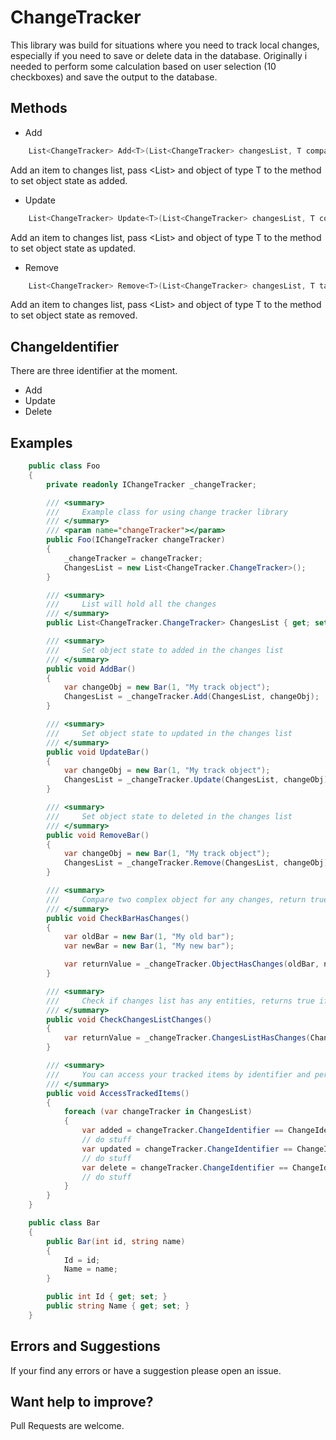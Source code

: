 # ChangeTracker

This library was build for situations where you need to track local changes, especially if you need to save or delete data in the database. Originally i needed to perform some calculation based on user selection (10 checkboxes) and save the output to the database.

## Methods
* Add
```csharp
    List<ChangeTracker> Add<T>(List<ChangeTracker> changesList, T compareObject) where T : class;
```

Add an item to changes list, pass <List<ChangeTracker>> and object of type T to the method to set object state as added.

* Update
```csharp
    List<ChangeTracker> Update<T>(List<ChangeTracker> changesList, T compareObject) where T : class;
```
Add an item to changes list, pass <List<ChangeTracker>> and object of type T to the method to set object state as updated.

* Remove
```csharp
    List<ChangeTracker> Remove<T>(List<ChangeTracker> changesList, T task) where T : class;
```
Add an item to changes list, pass <List<ChangeTracker>> and object of type T to the method to set object state as removed.

## ChangeIdentifier
There are three identifier at the moment. 
* Add
* Update
* Delete

## Examples

```csharp
    public class Foo
    {
        private readonly IChangeTracker _changeTracker;

        /// <summary>
        ///     Example class for using change tracker library
        /// </summary>
        /// <param name="changeTracker"></param>
        public Foo(IChangeTracker changeTracker)
        {
            _changeTracker = changeTracker;
            ChangesList = new List<ChangeTracker.ChangeTracker>();
        }

        /// <summary>
        ///     List will hold all the changes
        /// </summary>
        public List<ChangeTracker.ChangeTracker> ChangesList { get; set; }

        /// <summary>
        ///     Set object state to added in the changes list
        /// </summary>
        public void AddBar()
        {
            var changeObj = new Bar(1, "My track object");
            ChangesList = _changeTracker.Add(ChangesList, changeObj);
        }

        /// <summary>
        ///     Set object state to updated in the changes list
        /// </summary>
        public void UpdateBar()
        {
            var changeObj = new Bar(1, "My track object");
            ChangesList = _changeTracker.Update(ChangesList, changeObj);
        }

        /// <summary>
        ///     Set object state to deleted in the changes list
        /// </summary>
        public void RemoveBar()
        {
            var changeObj = new Bar(1, "My track object");
            ChangesList = _changeTracker.Remove(ChangesList, changeObj);
        }

        /// <summary>
        ///     Compare two complex object for any changes, return true if changes were detected
        /// </summary>
        public void CheckBarHasChanges()
        {
            var oldBar = new Bar(1, "My old bar");
            var newBar = new Bar(1, "My new bar");

            var returnValue = _changeTracker.ObjectHasChanges(oldBar, newBar);
        }

        /// <summary>
        ///     Check if changes list has any entities, returns true if count > 0
        /// </summary>
        public void CheckChangesListChanges()
        {
            var returnValue = _changeTracker.ChangesListHasChanges(ChangesList);
        }

        /// <summary>
        ///     You can access your tracked items by identifier and perform your operation
        /// </summary>
        public void AccessTrackedItems()
        {
            foreach (var changeTracker in ChangesList)
            {
                var added = changeTracker.ChangeIdentifier == ChangeIdentifier.Add;
                // do stuff
                var updated = changeTracker.ChangeIdentifier == ChangeIdentifier.Update;
                // do stuff
                var delete = changeTracker.ChangeIdentifier == ChangeIdentifier.Delete;
                // do stuff
            }
        }
    }

    public class Bar
    {
        public Bar(int id, string name)
        {
            Id = id;
            Name = name;
        }

        public int Id { get; set; }
        public string Name { get; set; }
    }
```

## Errors and Suggestions
If your find any errors or have a suggestion please open an issue.</br>

## Want help to improve?
Pull Requests are welcome. 
